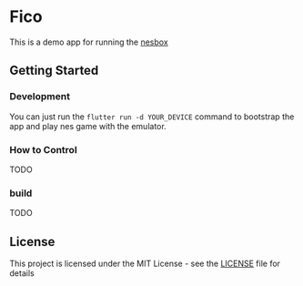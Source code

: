 # Fico
This is a demo app for running the [nesbox](https://github.com/tilemoon/nesbox)

## Getting Started
### Development
You can just run the `flutter run -d YOUR_DEVICE` command to bootstrap the app and play nes game with the emulator.

### How to Control
TODO

### build
TODO

## License
This project is licensed under the MIT License - see the [LICENSE](LICENSE) file for details
